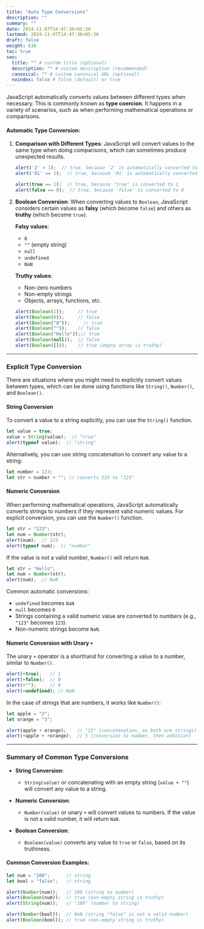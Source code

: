```yaml
---
title: "Auto Type Conversions"
description: ""
summary: ""
date: 2024-11-07T14:47:36+05:30
lastmod: 2024-11-07T14:47:36+05:30
draft: false
weight: 610
toc: true
seo:
  title: "" # custom title (optional)
  description: "" # custom description (recommended)
  canonical: "" # custom canonical URL (optional)
  noindex: false # false (default) or true
---
```



JavaScript automatically converts values between different types when necessary. This is commonly known as **type coercion**. It happens in a variety of scenarios, such as when performing mathematical operations or comparisons.

#### Automatic Type Conversion:

1. **Comparison with Different Types**:
   JavaScript will convert values to the same type when doing comparisons, which can sometimes produce unexpected results.

   ```js
   alert('2' > 1);  // true, because '2' is automatically converted to a number
   alert('01' == 1);  // true, because '01' is automatically converted to 1 (string to number)
   
   alert(true == 1);  // true, because 'true' is converted to 1
   alert(false == 0);  // true, because 'false' is converted to 0
   ```

2. **Boolean Conversion**:
   When converting values to `Boolean`, JavaScript considers certain values as **falsy** (which become `false`) and others as **truthy** (which become `true`).

   **Falsy values**:
   - `0`
   - `""` (empty string)
   - `null`
   - `undefined`
   - `NaN`

   **Truthy values**:
   - Non-zero numbers
   - Non-empty strings
   - Objects, arrays, functions, etc.

   ```js
   alert(Boolean(1));     // true
   alert(Boolean(0));     // false
   alert(Boolean("0"));     // true
   alert(Boolean(""));    // false
   alert(Boolean("Hello"));// true
   alert(Boolean(null));  // false
   alert(Boolean([]));    // true (empty array is truthy)
   ```

---

### Explicit Type Conversion

There are situations where you might need to explicitly convert values between types, which can be done using functions like `String()`, `Number()`, and `Boolean()`.

#### String Conversion

To convert a value to a string explicitly, you can use the `String()` function.

```js
let value = true;
value = String(value);  // "true"
alert(typeof value);  // "string"
```

Alternatively, you can use string concatenation to convert any value to a string:

```js
let number = 123;
let str = number + ""; // converts 123 to "123"
```

#### Numeric Conversion

When performing mathematical operations, JavaScript automatically converts strings to numbers if they represent valid numeric values. For explicit conversion, you can use the `Number()` function.

```js
let str = "123";
let num = Number(str);
alert(num);  // 123
alert(typeof num);  // "number"
```

If the value is not a valid number, `Number()` will return `NaN`.

```js
let str = "Hello";
let num = Number(str);
alert(num);  // NaN
```

Common automatic conversions:
- `undefined` becomes `NaN`
- `null` becomes `0`
- Strings containing a valid numeric value are converted to numbers (e.g., `"123"` becomes `123`).
- Non-numeric strings become `NaN`.

#### Numeric Conversion with Unary `+`

The unary `+` operator is a shorthand for converting a value to a number, similar to `Number()`. 

```js
alert(+true);   // 1
alert(+false);  // 0
alert(+"");     // 0
alert(+undefined); // NaN
```

In the case of strings that are numbers, it works like `Number()`:

```js
let apple = "2";
let orange = "3";

alert(apple + orange);    // "23" (concatenation, as both are strings)
alert(+apple + +orange);  // 5 (conversion to number, then addition)
```

---

### Summary of Common Type Conversions

- **String Conversion**: 
  - `String(value)` or concatenating with an empty string (`value + ""`) will convert any value to a string.

- **Numeric Conversion**: 
  - `Number(value)` or unary `+` will convert values to numbers. If the value is not a valid number, it will return `NaN`.
  
- **Boolean Conversion**: 
  - `Boolean(value)` converts any value to `true` or `false`, based on its truthiness.

#### Common Conversion Examples:

```js
let num = "100";      // string
let bool = "false";   // string

alert(Number(num));   // 100 (string to number)
alert(Boolean(num));  // true (non-empty string is truthy)
alert(String(num));   // "100" (number to string)

alert(Number(bool));  // NaN (string "false" is not a valid number)
alert(Boolean(bool)); // true (non-empty string is truthy)
```

